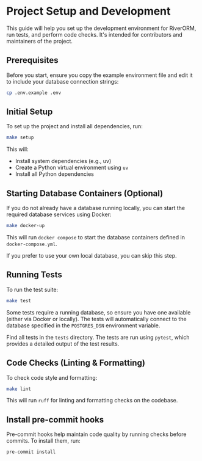# Project Setup and Development

This guide will help you set up the development environment for RiverORM, run tests, and perform code checks. It's intended for contributors and maintainers of the project.

## Prerequisites

Before you start, ensure you copy the example environment file and edit it to include your database connection strings:
```sh
cp .env.example .env
```

## Initial Setup

To set up the project and install all dependencies, run:

```sh
make setup
```

This will:
- Install system dependencies (e.g., uv)
- Create a Python virtual environment using `uv`
- Install all Python dependencies

## Starting Database Containers (Optional)

If you do not already have a database running locally, you can start the required database services using Docker:

```sh
make docker-up
```

This will run `docker compose` to start the database containers defined in `docker-compose.yml`.

If you prefer to use your own local database, you can skip this step.

## Running Tests

To run the test suite:

```sh
make test
```

Some tests require a running database, so ensure you have one available (either via Docker or locally). The tests will automatically connect to the database specified in the `POSTGRES_DSN` environment variable.

Find all tests in the `tests` directory. The tests are run using `pytest`, which provides a detailed output of the test results.

## Code Checks (Linting & Formatting)

To check code style and formatting:

```sh
make lint
```

This will run `ruff` for linting and formatting checks on the codebase.

## Install pre-commit hooks

Pre-commit hooks help maintain code quality by running checks before commits. To install them, run:

```bash
pre-commit install
```
